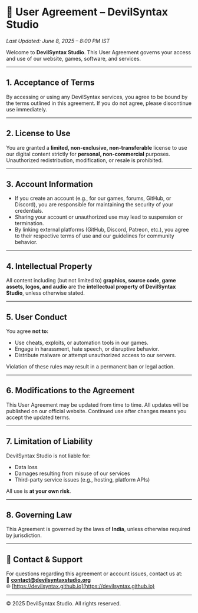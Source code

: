 # 📝 User Agreement – DevilSyntax Studio

_Last Updated: June 8, 2025 – 8:00 PM IST_

Welcome to **DevilSyntax Studio**. This User Agreement governs your access and use of our website, games, software, and services.

---

## 1. Acceptance of Terms
By accessing or using any DevilSyntax services, you agree to be bound by the terms outlined in this agreement. If you do not agree, please discontinue use immediately.

---

## 2. License to Use
You are granted a **limited, non-exclusive, non-transferable** license to use our digital content strictly for **personal, non-commercial** purposes. Unauthorized redistribution, modification, or resale is prohibited.

---

## 3. Account Information
- If you create an account (e.g., for our games, forums, GitHub, or Discord), you are responsible for maintaining the security of your credentials.
- Sharing your account or unauthorized use may lead to suspension or termination.
- By linking external platforms (GitHub, Discord, Patreon, etc.), you agree to their respective terms of use and our guidelines for community behavior.

---

## 4. Intellectual Property
All content including (but not limited to) **graphics, source code, game assets, logos, and audio** are the **intellectual property of DevilSyntax Studio**, unless otherwise stated.

---

## 5. User Conduct
You agree **not to:**
- Use cheats, exploits, or automation tools in our games.
- Engage in harassment, hate speech, or disruptive behavior.
- Distribute malware or attempt unauthorized access to our servers.

Violation of these rules may result in a permanent ban or legal action.

---

## 6. Modifications to the Agreement
This User Agreement may be updated from time to time. All updates will be published on our official website. Continued use after changes means you accept the updated terms.

---

## 7. Limitation of Liability
DevilSyntax Studio is not liable for:
- Data loss
- Damages resulting from misuse of our services
- Third-party service issues (e.g., hosting, platform APIs)

All use is **at your own risk**.

---

## 8. Governing Law
This Agreement is governed by the laws of **India**, unless otherwise required by jurisdiction.

---

## 👤 Contact & Support
For questions regarding this agreement or account issues, contact us at:  
📧 **contact@devilsyntaxstudio.org**  
🌐 [https://devilsyntax.github.io](https://devilsyntax.github.io)

---

© 2025 DevilSyntax Studio. All rights reserved.
